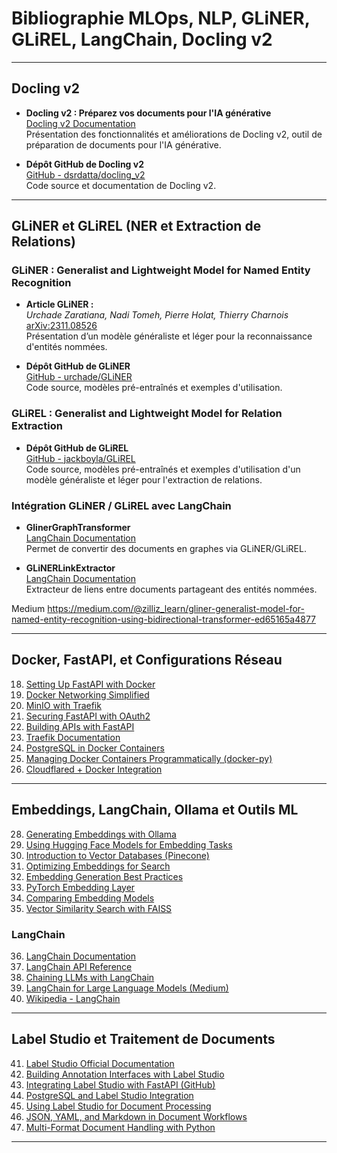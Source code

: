 # Bibliographie MLOps, NLP, GLiNER, GLiREL, LangChain, Docling v2
---

## Docling v2

- **Docling v2 : Préparez vos documents pour l'IA générative**  
  [Docling v2 Documentation](https://ds4sd.github.io/docling/v2/)  
  Présentation des fonctionnalités et améliorations de Docling v2, outil de préparation de documents pour l'IA générative.

- **Dépôt GitHub de Docling v2**  
  [GitHub - dsrdatta/docling_v2](https://github.com/dsrdatta/docling_v2)  
  Code source et documentation de Docling v2.
---

## GLiNER et GLiREL (NER et Extraction de Relations)

### GLiNER : Generalist and Lightweight Model for Named Entity Recognition
- **Article GLiNER :**  
  *Urchade Zaratiana, Nadi Tomeh, Pierre Holat, Thierry Charnois*  
  [arXiv:2311.08526](https://arxiv.org/abs/2311.08526)  
  Présentation d’un modèle généraliste et léger pour la reconnaissance d'entités nommées.

- **Dépôt GitHub de GLiNER**  
  [GitHub - urchade/GLiNER](https://github.com/urchade/GLiNER)  
  Code source, modèles pré-entraînés et exemples d'utilisation.

### GLiREL : Generalist and Lightweight Model for Relation Extraction
- **Dépôt GitHub de GLiREL**  
  [GitHub - jackboyla/GLiREL](https://github.com/jackboyla/GLiREL)  
  Code source, modèles pré-entraînés et exemples d'utilisation d'un modèle généraliste et léger pour l'extraction de relations.

### Intégration GLiNER / GLiREL avec LangChain
- **GlinerGraphTransformer**  
  [LangChain Documentation](https://api.python.langchain.com/en/latest/graph_transformers/langchain_experimental.graph_transformers.gliner.GlinerGraphTransformer.html)  
  Permet de convertir des documents en graphes via GLiNER/GLiREL.

- **GLiNERLinkExtractor**  
  [LangChain Documentation](https://api.python.langchain.com/en/latest/community/graph_vectorstores/langchain_community.graph_vectorstores.extractors.gliner_link_extractor.GLiNERLinkExtractor.html)  
  Extracteur de liens entre documents partageant des entités nommées.

Medium https://medium.com/@zilliz_learn/gliner-generalist-model-for-named-entity-recognition-using-bidirectional-transformer-ed65165a4877 

---

## Docker, FastAPI, et Configurations Réseau

18. [Setting Up FastAPI with Docker](https://fastapi.tiangolo.com/deployment/docker/)  
20. [Docker Networking Simplified](https://docs.docker.com/network/)  
21. [MinIO with Traefik](https://min.io/docs/minio/linux/)  
22. [Securing FastAPI with OAuth2](https://auth0.com/)  
23. [Building APIs with FastAPI](https://testdriven.io/)  
24. [Traefik Documentation](https://doc.traefik.io/traefik/)  
25. [PostgreSQL in Docker Containers](https://hub.docker.com/_/postgres)  
26. [Managing Docker Containers Programmatically (docker-py)](https://docker-py.readthedocs.io/)  
27. [Cloudflared + Docker Integration](https://github.com/cloudflare/cloudflared)

---

## Embeddings, LangChain, Ollama et Outils ML

28. [Generating Embeddings with Ollama](https://ollama.ai/)  
29. [Using Hugging Face Models for Embedding Tasks](https://huggingface.co/docs/)  
30. [Introduction to Vector Databases (Pinecone)](https://pinecone.io/)  
31. [Optimizing Embeddings for Search](https://towardsdatascience.com/)  
32. [Embedding Generation Best Practices](https://neptune.ai/)  
33. [PyTorch Embedding Layer](https://pytorch.org/docs/)  
34. [Comparing Embedding Models](https://arxiv.org/abs/2112.01515)  
35. [Vector Similarity Search with FAISS](https://github.com/facebookresearch/faiss)

### LangChain
36. [LangChain Documentation](https://python.langchain.com/)  
37. [LangChain API Reference](https://api.python.langchain.com/)  
38. [Chaining LLMs with LangChain](https://blog.langchain.com/)  
39. [LangChain for Large Language Models (Medium)](https://medium.com/)  
40. [Wikipedia - LangChain](https://en.wikipedia.org/wiki/LangChain)

---

## Label Studio et Traitement de Documents

41. [Label Studio Official Documentation](https://labelstud.io/)  
42. [Building Annotation Interfaces with Label Studio](https://labelstud.io/blog/)  
43. [Integrating Label Studio with FastAPI (GitHub)](https://github.com/)  
44. [PostgreSQL and Label Studio Integration](https://postgresql.org/)  
45. [Using Label Studio for Document Processing](https://konfuzio.com/)  
46. [JSON, YAML, and Markdown in Document Workflows](https://json-schema.org/)  
47. [Multi-Format Document Handling with Python](https://docs.python.org/)


---